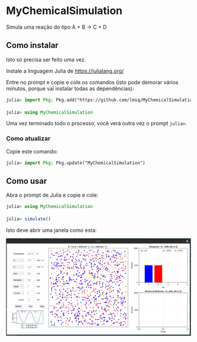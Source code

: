 # MyChemicalSimulation

Simula uma reação do tipo A + B -> C + D

## Como instalar

Isto só precisa ser feito uma vez. 

Instale a linguagem Julia de https://julialang.org/

Entre no prompt e copie e cole os comandos (isto pode demorar vários minutos,
porque vai instalar todas as dependências):

```julia
julia> import Pkg; Pkg.add("https://github.com/lmiq/MyChemicalSimulation.jl")

julia> using MyChemicalSimulation
```

Uma vez terminado todo o processo, você verá outra vez o prompt `julia>`. 

### Como atualizar

Copie este comando:
```julia
julia> import Pkg; Pkg.update("MyChemicalSimulation")

```

## Como usar

Abra o prompt de Julia e copie e cole:

```julia
julia> using MyChemicalSimulation 

julia> simulate()
```

Isto deve abrir uma janela como esta:

![image](./docs/simulate.png)
